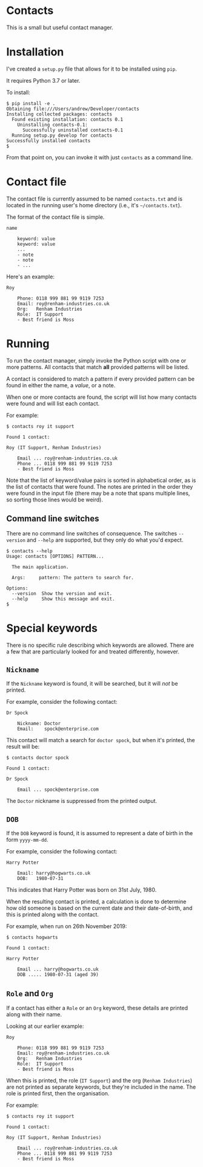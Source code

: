 # Contacts

This is a small but useful contact manager.

# Installation

I've created a `setup.py` file that allows for it to be installed using `pip`.

It requires Python 3.7 or later.

To install:

```
$ pip install -e .
Obtaining file:///Users/andrew/Developer/contacts
Installing collected packages: contacts
  Found existing installation: contacts 0.1
    Uninstalling contacts-0.1:
      Successfully uninstalled contacts-0.1
  Running setup.py develop for contacts
Successfully installed contacts
$ 
```

From that point on, you can invoke it with just `contacts` as a command line.

# Contact file

The contact file is currently assumed to be named `contacts.txt` and is located in the running user's home directory (i.e., it's `~/contacts.txt`).

The format of the contact file is simple.

```
name

    keyword: value
    keyword: value
    ...
    - note
    - note
    - ...
```

Here's an example:

```
Roy

    Phone: 0118 999 881 99 9119 7253
    Email: roy@renham-industries.co.uk
    Org:   Renham Industries
    Role:  IT Support
    - Best friend is Moss
```

# Running

To run the contact manager, simply invoke the Python script with one or more patterns. All contacts that match **all** provided patterns will be listed.

A contact is considered to match a pattern if every provided pattern can be found in either the name, a *value*, or a note.

When one or more contacts are found, the script will list how many contacts were found and will list each contact.

For example:

```
$ contacts roy it support

Found 1 contact:

Roy (IT Support, Renham Industries)

    Email ... roy@renham-industries.co.uk
    Phone ... 0118 999 881 99 9119 7253
    - Best friend is Moss

```

Note that the list of keyword/value pairs is sorted in alphabetical order, as is the list of contacts that were found. The notes are printed in the order they were found in the input file (there may be a note that spans multiple lines, so sorting those lines would be weird).

## Command line switches

There are no command line switches of consequence. The switches `--version` and `--help` are supported, but they only do what you'd expect.

```
$ contacts --help
Usage: contacts [OPTIONS] PATTERN...

  The main application.

  Args:     pattern: The pattern to search for.

Options:
  --version  Show the version and exit.
  --help     Show this message and exit.
$
```

# Special keywords

There is no specific rule describing which keywords are allowed. There are a few that are particularly looked for and treated differently, however.

## `Nickname`

If the `Nickname` keyword is found, it will be searched, but it will _not_ be printed.

For example, consider the following contact:

```
Dr Spock

    Nickname: Doctor
    Email:    spock@enterprise.com
```

This contact will match a search for `doctor spock`, but when it's printed, the result will be:

```
$ contacts doctor spock

Found 1 contact:

Dr Spock

    Email ... spock@enterprise.com
```

The `Doctor` nickname is suppressed from the printed output.

## `DOB`

If the `DOB` keyword is found, it is assumed to represent a date of birth in the form `yyyy-mm-dd`.

For example, consider the following contact:

```
Harry Potter

    Email: harry@hogwarts.co.uk
    DOB:   1980-07-31
```

This indicates that Harry Potter was born on 31st July, 1980.

When the resulting contact is printed, a calculation is done to determine how old someone is based on the current date and their date-of-birth, and this is printed along with the contact.

For example, when run on 26th November 2019:

```
$ contacts hogwarts

Found 1 contact:

Harry Potter

    Email ... harry@hogwarts.co.uk
    DOB ..... 1980-07-31 (aged 39)
```

## `Role` and `Org`

If a contact has either a `Role` or an `Org` keyword, these details are printed along with their name.

Looking at our earlier example:

```
Roy

    Phone: 0118 999 881 99 9119 7253
    Email: roy@renham-industries.co.uk
    Org:   Renham Industries
    Role:  IT Support
    - Best friend is Moss
```

When this is printed, the role (`IT Support`) and the org (`Renham Industries`) are not printed as separate keywords, but they're included in the name. The role is printed first, then the organisation.

For example:

```
$ contacts roy it support

Found 1 contact:

Roy (IT Support, Renham Industries)

    Email ... roy@renham-industries.co.uk
    Phone ... 0118 999 881 99 9119 7253
    - Best friend is Moss

```
